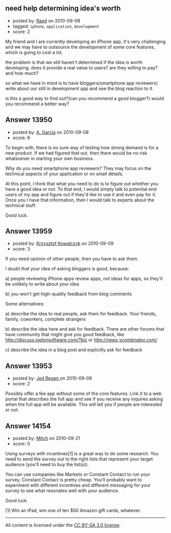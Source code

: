 ## need help determining idea's worth

- posted by: [Raed](https://stackexchange.com/users/-1/2593-raed) on 2010-09-08
- tagged: `iphone`, `application`, `development`
- score: 2

My friend and I are currently developing an iPhone app, it's very challenging and we may have to outsource the development of some core features, which is going to cost a lot.

the problem is that we still haven't determined if the idea is worth developing.
does it provide a real value to users? are they willing to pay? and how much?

so what we have in mind is to have bloggers(smartphone app reviewers) write about our still in development app and see the blog reaction to it.

is this a good way to find out?(can you recommend a good blogger?)
would you recommend a better way?


## Answer 13950

- posted by: [A. Garcia](https://stackexchange.com/users/-1/1659-a-garcia) on 2010-09-08
- score: 6

To begin with, there is no sure way of testing how strong demand is for a new product. If we had figured that out, then there would be no risk whatsoever in starting your own business. 

Why do you need smartphone app reviewers? They may focus on the technical aspects of your application or on small details. 

At this point, I think that what you need to do is to figure out whether you have a good idea or not. To that end, I would simply talk to potential end users of my app and figure out if they'd like to use it and even pay for it. Once you I have that information, then I would talk to experts about the technical stuff. 

Good luck. 




## Answer 13959

- posted by: [Krzysztof Kowalczyk](https://stackexchange.com/users/-1/3945-krzysztof-kowalczyk) on 2010-09-09
- score: 3

If you need opinion of other people, then you have to ask them.

I doubt that your idea of asking bloggers is good, because:

a) people reviewing iPhone apps review apps, not ideas for apps, so they'll be unlikely to write about your idea

b) you won't get high-quality feedback from blog comments

Some alternatives:

a) describe the idea to real people, ask them for feedback. Your friends, family, coworkers, complete strangers

b) describe the idea here and ask for feedback. There are other forums that have community that might give you good feedback, like http://discuss.joelonsoftware.com/?biz or http://news.ycombinator.com/

c) describe the idea in a blog post and explicitly ask for feedback



## Answer 13953

- posted by: [Jed Regan ](https://stackexchange.com/users/-1/1940-jed-regan) on 2010-09-08
- score: 2

Possibly offer a fee app without some of the core features.  Link it to a web portal that describes the full app and see if you receive any inquires asking when the full app will be available.  This will tell you if people are interested or not.  


## Answer 14154

- posted by: [Mitch](https://stackexchange.com/users/-1/747-mitch) on 2010-09-21
- score: 0

Using surveys with incentives[1] is a great way to do some research.  You need to send the survey out to the right lists that represent your target audience (you'll need to buy the list(s)).

You can use companies like Marketo or Constant Contact to run your survey.  Constant Contact is pretty cheap.  You'll probably want to experiment with different incentives and different messaging for your survey to see what resonates well with your audience.

Good luck.

[1] Win an iPad, win one of ten $50 Amazon gift cards, whatever.



---

All content is licensed under the [CC BY-SA 3.0 license](https://creativecommons.org/licenses/by-sa/3.0/).
